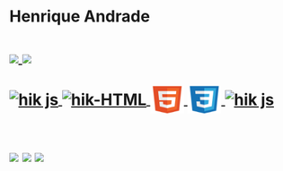 <h1 aling:center>Henrique Andrade<h1>
<div align="left" display="inline_block">
  <a href="https://github.com/HAndradeSJ">
  <img  align="center"height="170em" src="https://github-readme-stats.vercel.app/api?username=HAndradeSJ&show_icons=true&theme=midnight-purple"commits=true&count_private=true"/>
  <img  align="center"height="170em" src="https://github-readme-stats.vercel.app/api/top-langs/?username=HAndradeSJ&layout=compact&langs_count=7&theme=midnight-purple"/>
</div>
<div style="display:inline_block"><br>
  <img align="center" alt="hik js" height="50" width="60" src="https://cdn.jsdelivr.net/gh/devicons/devicon/icons/javascript/javascript-original.svg" />
  <img align="center" alt="hik-HTML" height="50" width="60" src="https://cdn.jsdelivr.net/gh/devicons/devicon/icons/nodejs/nodejs-original.svg"/>
  <img align="center" alt="hik-HTML" height="50" width="60" src="https://raw.githubusercontent.com/devicons/devicon/master/icons/html5/html5-original.svg">
  <img align="center" alt="hik-CSS" height="50" width="60" src="https://raw.githubusercontent.com/devicons/devicon/master/icons/css3/css3-original.svg">
  <img  align="center" alt="hik js" height="50" width="60"src="https://cdn.jsdelivr.net/gh/devicons/devicon/icons/mysql/mysql-original.svg" />
<div>
                                                                                                                                           
  ## 
  
  <div>
  <a href ="https://instagram.com/henri.sj?utm_medium=copy_link" target="_blank"><img width="180" src="https://img.shields.io/badge/-Instagram-%23E4405F?style=for-the-badge&logo=instagram&logoColor=white" target="_blank"></a>
  <a href="https://www.linkedin.com/in/henrique-s%C3%A3o-jos%C3%A9-3b5b4122b/" target="_blank"><img width="160" src="https://img.shields.io/badge/-LinkedIn-%230077B5?style=for-the-badge&logo=linkedin&logoColor=white" target="_blank"></a>
  <a href ="mailto:henriqueandradesj@outlook.com"><img width="130" src="https://img.shields.io/badge/-Gmail-%23333?style=for-the-badge&logo=gmail&logoColor=white" target="_blank"></a>
 
  </div>
 


